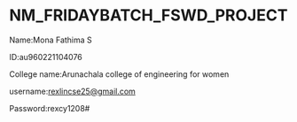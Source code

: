 # NM_FRIDAYBATCH_FSWD_PROJECT



Name:Mona Fathima S


ID:au960221104076


College name:Arunachala college of engineering for women


username:rexlincse25@gmail.com


Password:rexcy1208#

